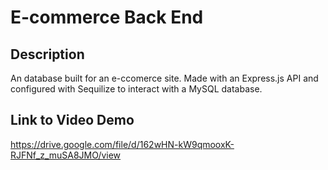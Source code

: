 # E-commerce Back End 

## Description
An database built for an e-ccomerce site. Made with an Express.js API and configured with Sequilize to interact with a MySQL database.


## Link to Video Demo
https://drive.google.com/file/d/162wHN-kW9qmooxK-RJFNf_z_muSA8JMO/view